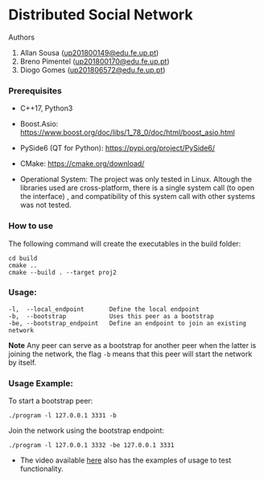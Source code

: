 # Distributed Social Network

Authors

1. Allan Sousa (up201800149@edu.fe.up.pt)
2. Breno Pimentel (up201800170@edu.fe.up.pt)
3. Diogo Gomes (up201806572@edu.fe.up.pt)

### Prerequisites

 - C++17, Python3

 - Boost.Asio:
https://www.boost.org/doc/libs/1_78_0/doc/html/boost_asio.html

 - PySide6 (QT for Python):
https://pypi.org/project/PySide6/

 - CMake:
https://cmake.org/download/

 - Operational System:
The project was only tested in Linux. Altough the libraries used are cross-platform, there is a single system call (to open the interface) , and compatibility of this system call with other systems was not tested.

### How to use

The following command will create the executables in the build folder:
```
cd build
cmake ..
cmake --build . --target proj2
```
### Usage:

```
-l,  --local_endpoint       Define the local endpoint
-b,  --bootstrap            Uses this peer as a bootstrap
-be, --bootstrap_endpoint   Define an endpoint to join an existing network
```

**Note** Any peer can serve as a bootstrap for another peer when the latter is joining the network, the flag `-b` means that this peer will start the network by itself.

### Usage Example:

To start a bootstrap peer:
```
./program -l 127.0.0.1 3331 -b
```

Join the network using the bootstrap endpoint:
```
./program -l 127.0.0.1 3332 -be 127.0.0.1 3331
```

 - The video available [here](doc/sdle.mp4) also has the examples of usage to test functionality.
